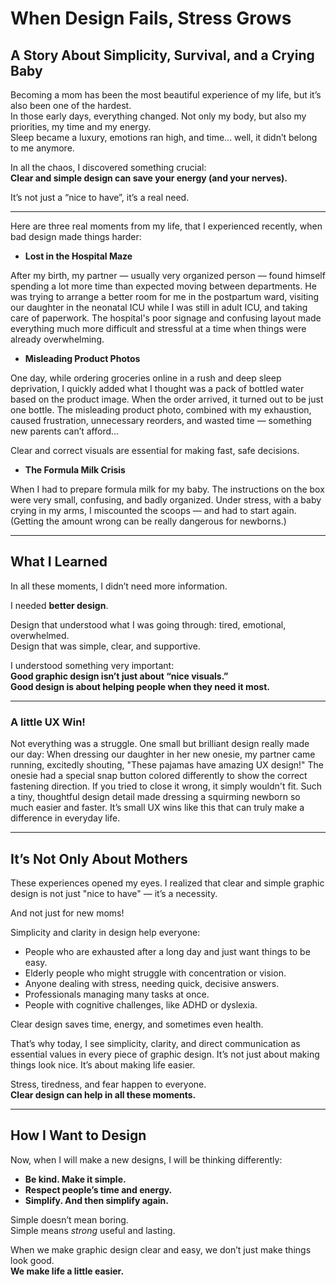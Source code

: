 # When Design Fails, Stress Grows

## A Story About Simplicity, Survival, and a Crying Baby

Becoming a mom has been the most beautiful experience of my life, but it’s also been one of the hardest.  
In those early days, everything changed. Not only my body, but also my priorities, my time and my energy.  
Sleep became a luxury, emotions ran high, and time... well, it didn’t belong to me anymore.

In all the chaos, I discovered something crucial:  
**Clear and simple design can save your energy (and your nerves).**

It’s not just a “nice to have”, it’s a real need.

---


Here are three real moments from my life, that I experienced recently, when bad design made things harder:

- **Lost in the Hospital Maze**

After my birth, my partner — usually very organized person — found himself spending a lot more time than expected moving between departments. He was trying to arrange a better room for me in the postpartum ward, visiting our daughter in the neonatal ICU while I was still in adult ICU, and taking care of paperwork.
The hospital's poor signage and confusing layout made everything much more difficult and stressful at a time when things were already overwhelming.

- **Misleading Product Photos**

One day, while ordering groceries online in a rush and deep sleep deprivation, I quickly added what I thought was a pack of bottled water based on the product image.
When the order arrived, it turned out to be just one bottle.
The misleading product photo, combined with my exhaustion, caused frustration, unnecessary reorders, and wasted time — something new parents can’t afford...

Clear and correct visuals are essential for making fast, safe decisions.

- **The Formula Milk Crisis**

When I had to prepare formula milk for my baby.
The instructions on the box were very small, confusing, and badly organized.
Under stress, with a baby crying in my arms, I miscounted the scoops — and had to start again.
(Getting the amount wrong can be really dangerous for newborns.)

---

## What I Learned

In all these moments, I didn’t need more information.

I needed **better design**.

Design that understood what I was going through: tired, emotional, overwhelmed.  
Design that was simple, clear, and supportive.

I understood something very important:  
**Good graphic design isn’t just about “nice visuals.”**  
**Good design is about helping people when they need it most.**

---

### **A little UX Win!**

Not everything was a struggle.
One small but brilliant design really made our day:
When dressing our daughter in her new onesie, my partner came running, excitedly shouting, "These pajamas have amazing UX design!"
The onesie had a special snap button colored differently to show the correct fastening direction.
If you tried to close it wrong, it simply wouldn't fit.
Such a tiny, thoughtful design detail made dressing a squirming newborn so much easier and faster.
It’s small UX wins like this that can truly make a difference in everyday life.


---

## It’s Not Only About Mothers

These experiences opened my eyes.
I realized that clear and simple graphic design is not just "nice to have" — it’s a necessity.

And not just for new moms!

Simplicity and clarity in design help everyone:

- People who are exhausted after a long day and just want things to be easy.
- Elderly people who might struggle with concentration or vision.
- Anyone dealing with stress, needing quick, decisive answers.
- Professionals managing many tasks at once.
- People with cognitive challenges, like ADHD or dyslexia.

Clear design saves time, energy, and sometimes even health.

That’s why today, I see simplicity, clarity, and direct communication as essential values in every piece of graphic design.
It’s not just about making things look nice.
It’s about making life easier.

Stress, tiredness, and fear happen to everyone.  
**Clear design can help in all these moments.**

---

## How I Want to Design

Now, when I will make a new designs, I will be thinking differently:

- **Be kind. Make it simple.**
- **Respect people’s time and energy.**
- **Simplify. And then simplify again.**

Simple doesn’t mean boring.  
Simple means *strong* useful and lasting.

When we make graphic design clear and easy, we don’t just make things look good.  
**We make life a little easier.**

